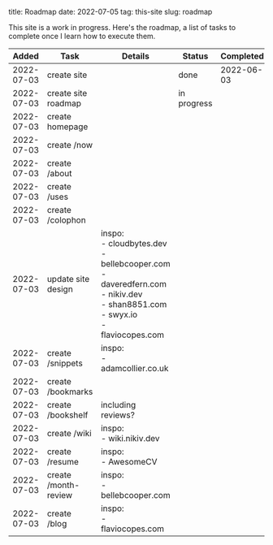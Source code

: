 title: Roadmap
date: 2022-07-05
tag: this-site
slug: roadmap

This site is a work in progress. Here's the roadmap, a list of tasks to complete once I learn how to execute them.  

| Added          | Task                     | Details                                                                                                                                      | Status          | Completed      |
|------------    |----------------------    |------------------------------------------------------------------------------------------------------------------------------------------    |-------------    |------------    |
| 2022-07-03     | create site              |                                                                                                                                              | done            | 2022-06-03     |
| 2022-07-03     | create site roadmap      |                                                                                                                                              | in progress     |                |
| 2022-07-03     | create homepage          |                                                                                                                                              |                 |                |
| 2022-07-03     | create /now              |                                                                                                                                              |                 |                |
| 2022-07-03     | create /about            |                                                                                                                                              |                 |                |
| 2022-07-03     | create /uses             |                                                                                                                                              |                 |                |
| 2022-07-03     | create /colophon         |                                                                                                                                              |                 |                |
| 2022-07-03     | update site design       | inspo:<br>- cloudbytes.dev<br>- bellebcooper.com<br>- daveredfern.com<br>- nikiv.dev<br>- shan8851.com<br>- swyx.io<br>- flaviocopes.com     |                 |                |
| 2022-07-03     | create /snippets         | inspo:<br>- adamcollier.co.uk                                                                                                                |                 |                |
| 2022-07-03     | create /bookmarks        |                                                                                                                                              |                 |                |
| 2022-07-03     | create /bookshelf        | including reviews?                                                                                                                           |                 |                |
| 2022-07-03     | create /wiki             | inspo:<br>- wiki.nikiv.dev                                                                                                                   |                 |                |
| 2022-07-03     | create /resume           | inspo:<br>- AwesomeCV                                                                                                                        |                 |                |
| 2022-07-03     | create /month-review     | inspo:<br>- bellebcooper.com                                                                                                                 |                 |                |
| 2022-07-03     | create /blog             | inspo: <br>- flaviocopes.com                                                                                                                 |                 |                |
